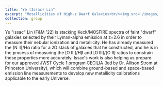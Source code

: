 ```yaml
---
title: "Ye (Issac) Lin"
excerpt: "Metallicities of High-z Dwarf Galaxies<br/><img src='/images/500x300.png'>"
collection: group
---
```


Ye "Issac" Lin (F&M '22) is stacking Keck/MOSFIRE spectra of faint "dwarf" galaxies selected by their Lyman-alpha emission at z=2.6 in order to measure their nebular ionization and metallicity. He has already measured the [N II]/H&alpha; ratio for a 2D stack of galaxies that he constructed, and he is in the process of measuring the [O III]/H&beta; and [O III]/[O II] ratios to constrain these properties more accurately. Issac's work is also helping us prepare for our approved JWST Cycle 1 program CECILIA (led by Dr. Allison Strom at Princeton University), which will combine ground-based and space-based emission line measurements to develop new metallicity calibrations applicable to the early Universe.

